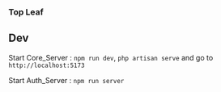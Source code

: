 ### Top Leaf


## Dev

Start Core_Server : `npm run dev`, `php artisan serve` and go to `http://localhost:5173`

Start Auth_Server : `npm run server`